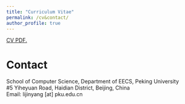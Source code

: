 ```yaml
---
title: "Curriculum Vitae"
permalink: /cv&contact/
author_profile: true
---
```

<a href="https://lijinyang0228.github.io/files/cv/cv.pdf" target="_blank">CV PDF.</a>


# Contact
School of Computer Science, Department of EECS, Peking University<br>
#5 Yiheyuan Road, Haidian District,
Beijing, China<br>
Email: lijinyang [at] pku.edu.cn
